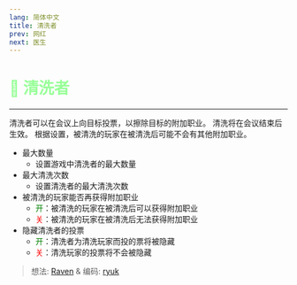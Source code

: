 ```yaml
---
lang: 简体中文
title: 清洗者
prev: 网红
next: 医生
---
```


# <font color="#98ff98">🧹 <b>清洗者</b></font> <Badge text="Basic" type="tip" vertical="middle"/>

***

清洗者可以在会议上向目标投票，以擦除目标的附加职业。 清洗将在会议结束后生效。 根据设置，被清洗的玩家在被清洗后可能不会有其他附加职业。

- 最大数量
  - 设置游戏中清洗者的最大数量
- 最大清洗次数
  - 设置清洗者的最大清洗次数
- 被清洗的玩家能否再获得附加职业
  - <font color=green>开</font>：被清洗的玩家在被清洗后可以获得附加职业
  - <font color=red>关</font>：被清洗的玩家在被清洗后无法获得附加职业
- 隐藏清洗者的投票
  - <font color=green>开</font>：清洗者为清洗玩家而投的票将被隐藏
  - <font color=red>关</font>：清洗玩家的投票将不会被隐藏

> 想法: [Raven](#) & 编码: [ryuk](#)
